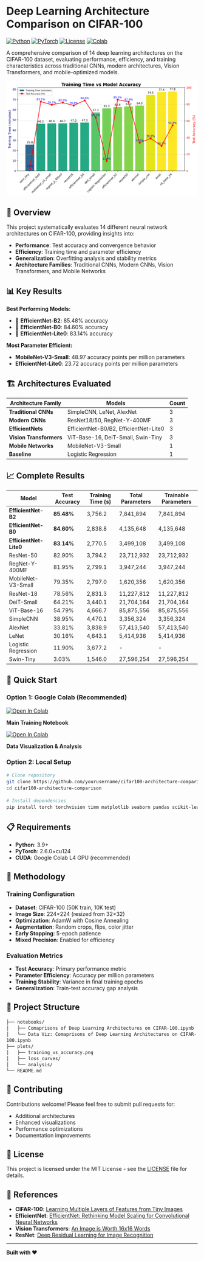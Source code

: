 # Deep Learning Architecture Comparison on CIFAR-100

[![Python](https://img.shields.io/badge/Python-3.8%2B-blue.svg)](https://python.org)
[![PyTorch](https://img.shields.io/badge/PyTorch-2.0%2B-red.svg)](https://pytorch.org)
[![License](https://img.shields.io/badge/License-MIT-green.svg)](LICENSE)
[![Colab](https://colab.research.google.com/assets/colab-badge.svg)](https://colab.research.google.com/github/yourusername/yourrepo/blob/main/Comaprisons%20of%20Deep%20Learning%20Architectures%20on%20CIFAR-100.ipynb)

A comprehensive comparison of 14 deep learning architectures on the CIFAR-100 dataset, evaluating performance, efficiency, and training characteristics across traditional CNNs, modern architectures, Vision Transformers, and mobile-optimized models.

![Training vs Accuracy](plots/training_vs_accuracy.png)

## 🎯 Overview

This project systematically evaluates 14 different neural network architectures on CIFAR-100, providing insights into:
- **Performance**: Test accuracy and convergence behavior
- **Efficiency**: Training time and parameter efficiency  
- **Generalization**: Overfitting analysis and stability metrics
- **Architecture Families**: Traditional CNNs, Modern CNNs, Vision Transformers, and Mobile Networks

## 📊 Key Results

**Best Performing Models:**
- 🥇 **EfficientNet-B2**: 85.48% accuracy
- 🥈 **EfficientNet-B0**: 84.60% accuracy  
- 🥉 **EfficientNet-Lite0**: 83.14% accuracy

**Most Parameter Efficient:**
- **MobileNet-V3-Small**: 48.97 accuracy points per million parameters
- **EfficientNet-Lite0**: 23.72 accuracy points per million parameters

## 🏗️ Architectures Evaluated

| Architecture Family | Models | Count |
|-------------------|---------|-------|
| **Traditional CNNs** | SimpleCNN, LeNet, AlexNet | 3 |
| **Modern CNNs** | ResNet18/50, RegNet-Y-400MF | 3 |
| **EfficientNets** | EfficientNet-B0/B2, EfficientNet-Lite0 | 3 |
| **Vision Transformers** | ViT-Base-16, DeiT-Small, Swin-Tiny | 3 |
| **Mobile Networks** | MobileNet-V3-Small | 1 |
| **Baseline** | Logistic Regression | 1 |

## 📈 Complete Results

| Model | Test Accuracy | Training Time (s) | Total Parameters | Trainable Parameters |
|-------|--------------|-------------------|------------------|---------------------|
| **EfficientNet-B2** | **85.48%** | 3,756.2 | 7,841,894 | 7,841,894 |
| **EfficientNet-B0** | **84.60%** | 2,838.8 | 4,135,648 | 4,135,648 |
| **EfficientNet-Lite0** | **83.14%** | 2,770.5 | 3,499,108 | 3,499,108 |
| ResNet-50 | 82.90% | 3,794.2 | 23,712,932 | 23,712,932 |
| RegNet-Y-400MF | 81.95% | 2,799.1 | 3,947,244 | 3,947,244 |
| MobileNet-V3-Small | 79.35% | 2,797.0 | 1,620,356 | 1,620,356 |
| ResNet-18 | 78.56% | 2,831.3 | 11,227,812 | 11,227,812 |
| DeiT-Small | 64.21% | 3,440.1 | 21,704,164 | 21,704,164 |
| ViT-Base-16 | 54.79% | 4,666.7 | 85,875,556 | 85,875,556 |
| SimpleCNN | 38.95% | 4,470.1 | 3,356,324 | 3,356,324 |
| AlexNet | 33.81% | 3,838.9 | 57,413,540 | 57,413,540 |
| LeNet | 30.16% | 4,643.1 | 5,414,936 | 5,414,936 |
| Logistic Regression | 11.90% | 3,677.2 | - | - |
| Swin-Tiny | 3.03% | 1,546.0 | 27,596,254 | 27,596,254 |

## 🚀 Quick Start

### Option 1: Google Colab (Recommended)

[![Open In Colab](https://colab.research.google.com/assets/colab-badge.svg)](https://colab.research.google.com/drive/1HOE4S02wwpklCUOOlRMEKAYOiDfCJDS8?usp=sharing)

**Main Training Notebook**

[![Open In Colab](https://colab.research.google.com/assets/colab-badge.svg)](https://colab.research.google.com/drive/1s-NgOQupEPD_HVcehcrejz8Y-SBjNRgs?usp=sharing)

**Data Visualization & Analysis**

### Option 2: Local Setup

```bash
# Clone repository
git clone https://github.com/yourusername/cifar100-architecture-comparison.git
cd cifar100-architecture-comparison

# Install dependencies
pip install torch torchvision timm matplotlib seaborn pandas scikit-learn tqdm

```

## 📋 Requirements

- **Python**: 3.9+
- **PyTorch**: 2.6.0+cu124
- **CUDA**: Google Colab L4 GPU (recommended)

## 🔬 Methodology

### Training Configuration
- **Dataset**: CIFAR-100 (50K train, 10K test)
- **Image Size**: 224×224 (resized from 32×32)
- **Optimization**: AdamW with Cosine Annealing
- **Augmentation**: Random crops, flips, color jitter
- **Early Stopping**: 5-epoch patience
- **Mixed Precision**: Enabled for efficiency

### Evaluation Metrics
- **Test Accuracy**: Primary performance metric
- **Parameter Efficiency**: Accuracy per million parameters
- **Training Stability**: Variance in final training epochs
- **Generalization**: Train-test accuracy gap analysis


## 📁 Project Structure

```
├── notebooks/
│   ├── Comaprisons of Deep Learning Architectures on CIFAR-100.ipynb
│   └── Data Viz: Comaprisons of Deep Learning Architectures on CIFAR-100.ipynb
├── plots/
│   ├── training_vs_accuracy.png
│   ├── loss_curves/
│   └── analysis/
└── README.md
```

## 🤝 Contributing

Contributions welcome! Please feel free to submit pull requests for:
- Additional architectures
- Enhanced visualizations  
- Performance optimizations
- Documentation improvements

## 📄 License

This project is licensed under the MIT License - see the [LICENSE](LICENSE) file for details.

## 🔗 References

- **CIFAR-100**: [Learning Multiple Layers of Features from Tiny Images](https://www.cs.toronto.edu/~kriz/cifar.html)
- **EfficientNet**: [EfficientNet: Rethinking Model Scaling for Convolutional Neural Networks](https://arxiv.org/abs/1905.11946)
- **Vision Transformers**: [An Image is Worth 16x16 Words](https://arxiv.org/abs/2010.11929)
- **ResNet**: [Deep Residual Learning for Image Recognition](https://arxiv.org/abs/1512.03385)

---

**Built with ❤️**